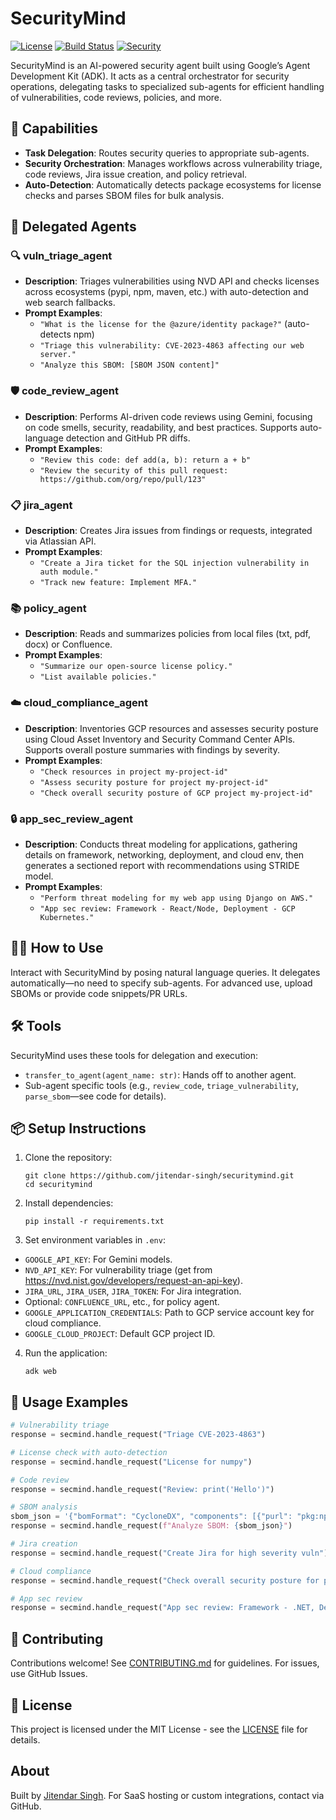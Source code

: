 # SecurityMind

[![License](https://img.shields.io/badge/license-MIT-blue.svg)](LICENSE)
[![Build Status](https://img.shields.io/badge/build-passing-brightgreen.svg)](https://github.com/jitendar-singh/securitymind/actions)
[![Security](https://img.shields.io/badge/security-active-green.svg)](https://github.com/jitendar-singh/securitymind/security)

SecurityMind is an AI-powered security agent built using Google’s Agent Development Kit (ADK). It acts as a central orchestrator for security operations, delegating tasks to specialized sub-agents for efficient handling of vulnerabilities, code reviews, policies, and more.

## 🚀 Capabilities

- **Task Delegation**: Routes security queries to appropriate sub-agents.
- **Security Orchestration**: Manages workflows across vulnerability triage, code reviews, Jira issue creation, and policy retrieval.
- **Auto-Detection**: Automatically detects package ecosystems for license checks and parses SBOM files for bulk analysis.

## 🧠 Delegated Agents

### 🔍 vuln_triage_agent

- **Description**: Triages vulnerabilities using NVD API and checks licenses across ecosystems (pypi, npm, maven, etc.) with auto-detection and web search fallbacks.
- **Prompt Examples**:
  - `"What is the license for the @azure/identity package?"` (auto-detects npm)
  - `"Triage this vulnerability: CVE-2023-4863 affecting our web server."`
  - `"Analyze this SBOM: [SBOM JSON content]"`

### 🛡️ code_review_agent

- **Description**: Performs AI-driven code reviews using Gemini, focusing on code smells, security, readability, and best practices. Supports auto-language detection and GitHub PR diffs.
- **Prompt Examples**:
  - `"Review this code: def add(a, b): return a + b"`
  - `"Review the security of this pull request: https://github.com/org/repo/pull/123"`

### 📋 jira_agent

- **Description**: Creates Jira issues from findings or requests, integrated via Atlassian API.
- **Prompt Examples**:
  - `"Create a Jira ticket for the SQL injection vulnerability in auth module."`
  - `"Track new feature: Implement MFA."`

### 📚 policy_agent

- **Description**: Reads and summarizes policies from local files (txt, pdf, docx) or Confluence.
- **Prompt Examples**:
  - `"Summarize our open-source license policy."`
  - `"List available policies."`

### ☁️ cloud_compliance_agent

- **Description**: Inventories GCP resources and assesses security posture using Cloud Asset Inventory and Security Command Center APIs. Supports overall posture summaries with findings by severity.
- **Prompt Examples**:
  - `"Check resources in project my-project-id"`
  - `"Assess security posture for project my-project-id"`
  - `"Check overall security posture of GCP project my-project-id"`

### 🔒 app_sec_review_agent

- **Description**: Conducts threat modeling for applications, gathering details on framework, networking, deployment, and cloud env, then generates a sectioned report with recommendations using STRIDE model.
- **Prompt Examples**:
  - `"Perform threat modeling for my web app using Django on AWS."`
  - `"App sec review: Framework - React/Node, Deployment - GCP Kubernetes."`

## 🧑‍💻 How to Use

Interact with SecurityMind by posing natural language queries. It delegates automatically—no need to specify sub-agents. For advanced use, upload SBOMs or provide code snippets/PR URLs.

## 🛠️ Tools

SecurityMind uses these tools for delegation and execution:

- `transfer_to_agent(agent_name: str)`: Hands off to another agent.
- Sub-agent specific tools (e.g., `review_code`, `triage_vulnerability`, `parse_sbom`—see code for details).

## 📦 Setup Instructions

1. Clone the repository:
   
   ```
   git clone https://github.com/jitendar-singh/securitymind.git
   cd securitymind
   ```
2. Install dependencies:
   
   ```
   pip install -r requirements.txt
   ```
3. Set environment variables in `.env`:
- `GOOGLE_API_KEY`: For Gemini models.
- `NVD_API_KEY`: For vulnerability triage (get from https://nvd.nist.gov/developers/request-an-api-key).
- `JIRA_URL`, `JIRA_USER`, `JIRA_TOKEN`: For Jira integration.
- Optional: `CONFLUENCE_URL`, etc., for policy agent.
- `GOOGLE_APPLICATION_CREDENTIALS`: Path to GCP service account key for cloud compliance.
- `GOOGLE_CLOUD_PROJECT`: Default GCP project ID.
4. Run the application:
   
   ```
   adk web
   ```

## 📘 Usage Examples

```python
# Vulnerability triage
response = secmind.handle_request("Triage CVE-2023-4863")

# License check with auto-detection
response = secmind.handle_request("License for numpy")

# Code review
response = secmind.handle_request("Review: print('Hello')")

# SBOM analysis
sbom_json = '{"bomFormat": "CycloneDX", "components": [{"purl": "pkg:npm/@azure/identity"}]}'
response = secmind.handle_request(f"Analyze SBOM: {sbom_json}")

# Jira creation
response = secmind.handle_request("Create Jira for high severity vuln")

# Cloud compliance
response = secmind.handle_request("Check overall security posture for projects/my-project-id")

# App sec review
response = secmind.handle_request("App sec review: Framework - .NET, Deployment - GCP")
```

## 🤝 Contributing

Contributions welcome! See [CONTRIBUTING.md](https://github.com/jitendar-singh/securitymind/blob/main/CONTRIBUTING.md) for guidelines. For issues, use GitHub Issues.

## 📄 License

This project is licensed under the MIT License - see the [LICENSE](https://github.com/jitendar-singh/securitymind/blob/main/LICENSE) file for details.

## About

Built by [Jitendar Singh](https://github.com/jitendar-singh). For SaaS hosting or custom integrations, contact via GitHub.